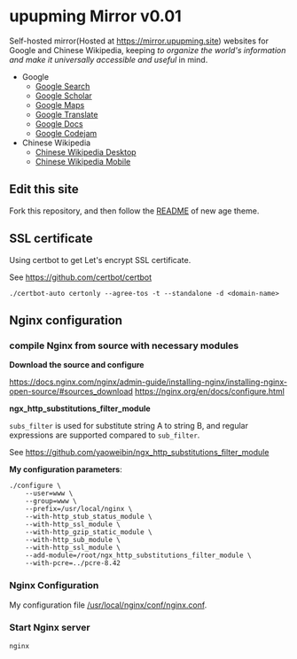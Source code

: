 # upupming Mirror v0.01

Self-hosted mirror(Hosted at https://mirror.upupming.site) websites for Google and Chinese Wikipedia, keeping *to organize the world's information and make it universally accessible and useful* in mind. 

+ Google
    - [Google Search][1]
    - [Google Scholar][2]
    - [Google Maps][3]
    - [Google Translate][4]
    - [Google Docs][5]
    - [Google Codejam][8]
+ Chinese Wikipedia
    - [Chinese Wikipedia Desktop][7]
    - [Chinese Wikipedia Mobile][6]

[1]:https://google.upupming.site/
[2]:https://scholar.google.upupming.site/
[3]:https://maps.google.upupming.site
[4]:https://translate.google.upupming.site/
[5]:https://docs.google.upupming.site
[6]:https://mwiki.upupming.site/w/index.php?title=Wikipedia:%E9%A6%96%E9%A1%B5&mobileaction=toggle_view_mobile
[7]:https://wiki.upupming.site/w/index.php?title=Wikipedia:%E9%A6%96%E9%A1%B5&mobileaction=toggle_view_desktop
[8]:https://code.google.upupming.site/codejam/


## Edit this site

Fork this repository, and then follow the [README](./new-age-README.md) of new age theme.

## SSL certificate 

Using certbot to get Let's encrypt SSL certificate.

See https://github.com/certbot/certbot

```
./certbot-auto certonly --agree-tos -t --standalone -d <domain-name>
```

## Nginx configuration

### compile Nginx from source with necessary modules

**Download the source and configure**

https://docs.nginx.com/nginx/admin-guide/installing-nginx/installing-nginx-open-source/#sources_download
https://nginx.org/en/docs/configure.html 

**ngx_http_substitutions_filter_module**

`subs_filter` is used for substitute string A to string B, and regular expressions are supported compared to `sub_filter`.

See https://github.com/yaoweibin/ngx_http_substitutions_filter_module

**My configuration parameters**:
```
./configure \
    --user=www \
    --group=www \
    --prefix=/usr/local/nginx \
    --with-http_stub_status_module \
    --with-http_ssl_module \
    --with-http_gzip_static_module \
    --with-http_sub_module \
    --with-http_ssl_module \
    --add-module=/root/ngx_http_substitutions_filter_module \
    --with-pcre=../pcre-8.42
```

### Nginx Configuration

My configuration file [/usr/local/nginx/conf/nginx.conf](./nginx.conf).


### Start Nginx server

```
nginx
```

